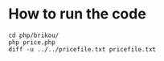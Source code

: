 How to run the code
===================

    cd php/brikou/
    php price.php
    diff -u ../../pricefile.txt pricefile.txt
